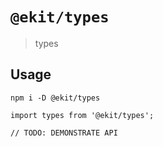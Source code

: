 # `@ekit/types`

> types

## Usage

```shell
npm i -D @ekit/types
```

```tsx static
import types from '@ekit/types';

// TODO: DEMONSTRATE API
```
